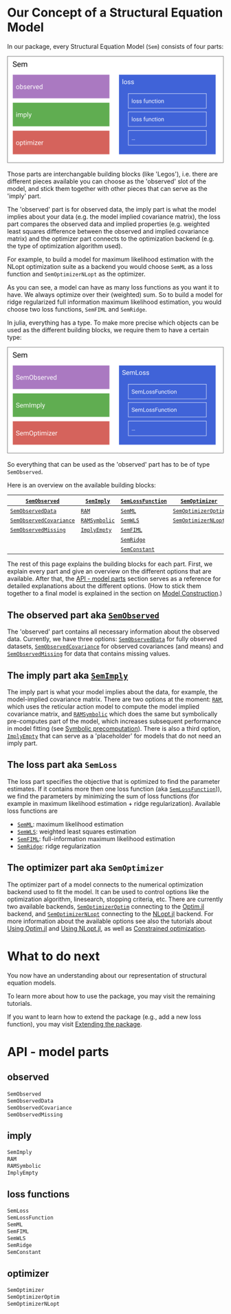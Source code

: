 # Our Concept of a Structural Equation Model

In our package, every Structural Equation Model (`Sem`) consists of four parts:

![SEM concept](../assets/concept.svg)

Those parts are interchangable building blocks (like 'Legos'), i.e. there are different pieces available you can choose as the 'observed' slot of the model, and stick them together with other pieces that can serve as the 'imply' part.

The 'observed' part is for observed data, the imply part is what the model implies about your data (e.g. the model implied covariance matrix), the loss part compares the observed data and implied properties (e.g. weighted least squares difference between the observed and implied covariance matrix) and the optimizer part connects to the optimization backend (e.g. the type of optimization algorithm used).

For example, to build a model for maximum likelihood estimation with the NLopt optimization suite as a backend you would choose `SemML` as a loss function and `SemOptimizerNLopt` as the optimizer.

As you can see, a model can have as many loss functions as you want it to have. We always optimize over their (weighted) sum. So to build a model for ridge regularized full information maximum likelihood estimation, you would choose two loss functions, `SemFIML` and `SemRidge`.

In julia, everything has a type. To make more precise which objects can be used as the different building blocks, we require them to have a certain type:

![SEM concept typed](../assets/concept_typed.svg)

So everything that can be used as the 'observed' part has to be of type `SemObserved`.

Here is an overview on the available building blocks:

|[`SemObserved`](@ref)            | [`SemImply`](@ref)    | [`SemLossFunction`](@ref) | [`SemOptimizer`](@ref)        |
|---------------------------------|-----------------------|---------------------------|-------------------------------|
| [`SemObservedData`](@ref)       | [`RAM`](@ref)         | [`SemML`](@ref)           | [`SemOptimizerOptim`](@ref)   |
| [`SemObservedCovariance`](@ref) | [`RAMSymbolic`](@ref) | [`SemWLS`](@ref)          | [`SemOptimizerNLopt`](@ref)   |
| [`SemObservedMissing`](@ref)    | [`ImplyEmpty`](@ref)  | [`SemFIML`](@ref)         |                               |
|                                 |                       | [`SemRidge`](@ref)        |                               |   
|                                 |                       | [`SemConstant`](@ref)     |                               |   

The rest of this page explains the building blocks for each part. First, we explain every part and give an overview on the different options that are available. After that, the [API - model parts](@ref) section serves as a reference for detailed explanations about the different options.
(How to stick them together to a final model is explained in the section on [Model Construction](@ref).)

## The observed part aka [`SemObserved`](@ref)

The 'observed' part contains all necessary information about the observed data. Currently, we have three options: [`SemObservedData`](@ref) for fully observed datasets, [`SemObservedCovariance`](@ref) for observed covariances (and means) and [`SemObservedMissing`](@ref) for data that contains missing values.

## The imply part aka [`SemImply`](@ref)
The imply part is what your model implies about the data, for example, the model-implied covariance matrix. 
There are two options at the moment: [`RAM`](@ref), which uses the reticular action model to compute the model implied covariance matrix, and [`RAMSymbolic`](@ref) which does the same but symbolically pre-computes part of the model, which increases subsequent performance in model fitting (see [Symbolic precomputation](@ref)). There is also a third option, [`ImplyEmpty`](@ref) that can serve as a 'placeholder' for models that do not need an imply part.

## The loss part aka `SemLoss`
The loss part specifies the objective that is optimized to find the parameter estimates.
If it contains more then one loss function (aka [`SemLossFunction`](@ref))), we find the parameters by minimizing the sum of loss functions (for example in maximum likelihood estimation + ridge regularization).
Available loss functions are
- [`SemML`](@ref): maximum likelihood estimation
- [`SemWLS`](@ref): weighted least squares estimation
- [`SemFIML`](@ref): full-information maximum likelihood estimation
- [`SemRidge`](@ref): ridge regularization

## The optimizer part aka `SemOptimizer`
The optimizer part of a model connects to the numerical optimization backend used to fit the model. 
It can be used to control options like the optimization algorithm, linesearch, stopping criteria, etc. 
There are currently two available backends, [`SemOptimizerOptim`](@ref) connecting to the [Optim.jl](https://github.com/JuliaNLSolvers/Optim.jl) backend, and [`SemOptimizerNLopt`](@ref) connecting to the [NLopt.jl](https://github.com/JuliaOpt/NLopt.jl) backend.
For more information about the available options see also the tutorials about [Using Optim.jl](@ref) and [Using NLopt.jl](@ref), as well as [Constrained optimization](@ref).

# What to do next

You now have an understanding about our representation of structural equation models.

To learn more about how to use the package, you may visit the remaining tutorials.

If you want to learn how to extend the package (e.g., add a new loss function), you may visit [Extending the package](@ref).

# API - model parts

## observed

```@docs
SemObserved
SemObservedData
SemObservedCovariance
SemObservedMissing
```

## imply

```@docs
SemImply
RAM
RAMSymbolic
ImplyEmpty
```

## loss functions

```@docs
SemLoss
SemLossFunction
SemML
SemFIML
SemWLS
SemRidge
SemConstant
```

## optimizer

```@docs
SemOptimizer
SemOptimizerOptim
SemOptimizerNLopt
```